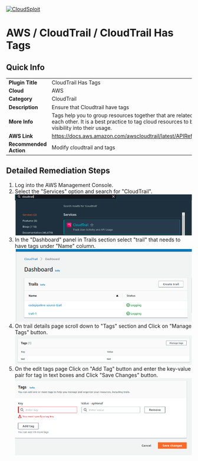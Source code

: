 [![CloudSploit](https://cloudsploit.com/img/logo-new-big-text-100.png "CloudSploit")](https://cloudsploit.com)

# AWS / CloudTrail / CloudTrail Has Tags

## Quick Info

| | |
|-|-|
| **Plugin Title** | CloudTrail Has Tags |
| **Cloud** | AWS |
| **Category** | CloudTrail |
| **Description** |Ensure that Cloudtrail have tags |
| **More Info** | Tags help you to group resources together that are related to or associated with each other. It is a best practice to tag cloud resources to better organize and gain visibility into their usage. |
| **AWS Link** | https://docs.aws.amazon.com/awscloudtrail/latest/APIReference/API_AddTags.html |
| **Recommended Action** | Modify cloudtrail and tags |
    
## Detailed Remediation Steps
1. Log into the AWS Management Console.
2. Select the "Services" option and search for "CloudTrail".</br><img src="/resources/aws/cloudtrail/cloudtrail-has-tags/step2.png"/>
3. In the "Dashboard" panel in Trails section select "trail" that needs to have tags under "Name" column.</br> <img src="/resources/aws/cloudtrail/cloudtrail-has-tags/step3.png"/>
4. On trail details page scroll down to "Tags" section and Click on "Manage Tags" button.</br><img src="/resources/aws/cloudtrail/cloudtrail-has-tags/step4.png"/>
5. On the edit tags page Click on "Add Tag" button and enter the key-value pair for tag in text boxes and Click "Save Changes" button.</br><img src="/resources/aws/cloudtrail/cloudtrail-has-tags/step5.png"/>
